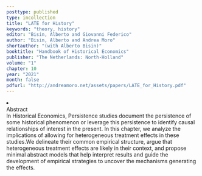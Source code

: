 ```yaml
---
posttype: published
type: incollection
title: "LATE for History"
keywords: "theory, history"
editor: "Bisin, Alberto and Giovanni Federico"
author: "Bisin, Alberto and Andrea Moro"
shortauthor: "(with Alberto Bisin)"
booktitle: "Handbook of Historical Economics"
publisher: "The Netherlands: North-Holland"
volume: "1"
chapter: 10
year: "2021"
month: false
pdfurl: "http://andreamoro.net/assets/papers/LATE_for_History.pdf"
---
```

  <li  class="acc_hide"> <div class="title">Abstract</div>
    In Historical Economics, Persistence studies document the persistence of some historical phenomenon or leverage this persistence to identify causal relationships of interest in the present. In this chapter, we analyze the implications of allowing for  heterogeneous treatment effects in these studies.We delineate their common empirical structure, argue that heterogeneous treatment effects are likely in their context, and propose minimal abstract models that help interpret results and guide the development of empirical strategies to uncover the mechanisms generating the effects.
  </li>
